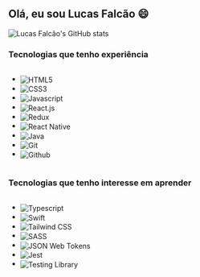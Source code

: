 ## Olá, eu sou Lucas Falcão 😄

![Lucas Falcão's GitHub stats](https://github-readme-stats.vercel.app/api?username=LucasNFalcao&show_icons=true&theme=tokyonight)

### Tecnologias que tenho experiência

<div style="display: inline-block">
  <ul>
    <li>
      <img align="center" src="https://img.shields.io/badge/HTML5-E34F26?style=for-the-badge&logo=html5&logoColor=white" alt="HTML5"/>        </li>
    <li>
      <img align="center" src="https://img.shields.io/badge/CSS3-1572B6?style=for-the-badge&logo=css3&logoColor=white" alt="CSS3"/>
    </li>
    <li>
      <img align="center" src="https://img.shields.io/badge/JavaScript-F7DF1E?style=for-the-badge&logo=javascript&logoColor=black"       
         alt="Javascript"/>
    </li>
    <li>
      <img align="center" src="https://img.shields.io/badge/React-20232A?style=for-the-badge&logo=react&logoColor=61DAFB" alt="React.js"/>
    </li>
    <li>
      <img align="center" src="https://img.shields.io/badge/Redux-593D88?style=for-the-badge&logo=redux&logoColor=white" alt="Redux"/>
    </li>
    <li>
      <img align="center" src="https://img.shields.io/badge/React_Native-20232A?style=for-the-badge&logo=react&logoColor=61DAFB" 
         alt="React Native"/>
    </li>
    <li>
      <img align="center" src="https://img.shields.io/badge/Java-ED8B00?style=for-the-badge&logo=openjdk&logoColor=white" alt="Java"/>
    </li>
    <li>
      <img align="center" src="https://img.shields.io/badge/GIT-E44C30?style=for-the-badge&logo=git&logoColor=white" alt="Git"/>
    </li>
    <li>
      <img align="center" src="https://img.shields.io/badge/GitHub-100000?style=for-the-badge&logo=github&logoColor=white" alt="Github"/>
    </li>
  </ul>
</div>

### Tecnologias que tenho interesse em aprender

<div style="display: inline-block">
  <ul>
    <li>
      <img align="center" src="https://img.shields.io/badge/TypeScript-007ACC?style=for-the-badge&logo=typescript&logoColor=white"                 alt="Typescript"/>        
    </li>
    <li>
      <img align="center" src="https://img.shields.io/badge/Swift-FA7343?style=for-the-badge&logo=swift&logoColor=white" alt="Swift"/>
    </li>
    <li>
      <img align="center" src="https://img.shields.io/badge/Tailwind_CSS-38B2AC?style=for-the-badge&logo=tailwind-css&logoColor=white"  
         alt="Tailwind CSS"/>
    </li>
    <li>
      <img align="center" src="https://img.shields.io/badge/Sass-CC6699?style=for-the-badge&logo=sass&logoColor=white" alt="SASS"/>
    </li>
    <li>
      <img align="center" src="https://img.shields.io/badge/json%20web%20tokens-323330?style=for-the-badge&logo=json-web-tokens&logoColor=pink" alt="JSON Web Tokens"/>
    </li>
    <li>
      <img align="center" src="https://img.shields.io/badge/Jest-323330?style=for-the-badge&logo=Jest&logoColor=white" 
         alt="Jest"/>
    </li>
    <li>
      <img align="center" src="https://img.shields.io/badge/testing%20library-323330?style=for-the-badge&logo=testing-library&logoColor=red" alt="Testing Library"/>
    </li>
  </ul>
</div>
